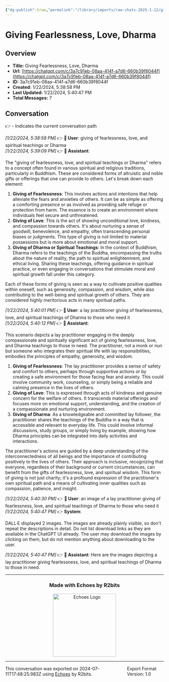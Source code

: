 ```yaml
---
{"dg-publish":true,"permalink":"/library/imports/raw-chats-2025-1-12/giving-fearlessness-love-dharma/"}
---
```


# Giving Fearlessness, Love, Dharma

## Overview
- **Title:** Giving Fearlessness, Love, Dharma
- **Url:** [https://chatgpt.com/c/3a7c91eb-08aa-414f-a7d6-660b39f8044f](https://chatgpt.com/c/3a7c91eb-08aa-414f-a7d6-660b39f8044f)
- **ID:** 3a7c91eb-08aa-414f-a7d6-660b39f8044f
- **Created:** 1/22/2024, 5:38:58 PM
- **Last Updated:** 1/22/2024, 5:40:47 PM
- **Total Messages:** 7

## Conversation
👉 - Indicates the current conversation path

<i>[1/22/2024, 5:38:58 PM]</i> 👉 <b>👤 User</b>: giving of fearlessness, love, and spiritual teachings or Dharma<br>
<i>[1/22/2024, 5:39:09 PM]</i> 👉 <b>🤖 Assistant</b>: 

The "giving of fearlessness, love, and spiritual teachings or Dharma" refers to a concept often found in various spiritual and religious traditions, particularly in Buddhism. These are considered forms of altruistic and noble gifts or offerings that one can provide to others. Let's break down each element:

1. **Giving of Fearlessness**: This involves actions and intentions that help alleviate the fears and anxieties of others. It can be as simple as offering a comforting presence or as involved as providing safe refuge or protection from harm. The essence is to create an environment where individuals feel secure and unthreatened.
2. **Giving of Love**: This is the act of showing unconditional love, kindness, and compassion towards others. It's about nurturing a sense of goodwill, benevolence, and empathy, often transcending personal biases or judgments. This type of giving is not limited to material possessions but is more about emotional and moral support.
3. **Giving of Dharma or Spiritual Teachings**: In the context of Buddhism, Dharma refers to the teachings of the Buddha, encompassing the truths about the nature of reality, the path to spiritual enlightenment, and ethical living. Sharing these teachings, offering guidance in spiritual practice, or even engaging in conversations that stimulate moral and spiritual growth fall under this category.

Each of these forms of giving is seen as a way to cultivate positive qualities within oneself, such as generosity, compassion, and wisdom, while also contributing to the well-being and spiritual growth of others. They are considered highly meritorious acts in many spiritual paths.<br>

<i>[1/22/2024, 5:40:01 PM]</i> 👉 <b>👤 User</b>: a lay practitioner giving of fearlessness, love, and spiritual teachings of Dharma to those who need it<br>
<i>[1/22/2024, 5:40:12 PM]</i> 👉 <b>🤖 Assistant</b>: 

This scenario depicts a lay practitioner engaging in the deeply compassionate and spiritually significant act of giving fearlessness, love, and Dharma teachings to those in need. The practitioner, not a monk or nun but someone who integrates their spiritual life with lay responsibilities, embodies the principles of empathy, generosity, and wisdom.

1. **Giving of Fearlessness**: The lay practitioner provides a sense of safety and comfort to others, perhaps through supportive actions or by creating a safe environment for those facing fear and anxiety. This could involve community work, counseling, or simply being a reliable and calming presence in the lives of others.
2. **Giving of Love**: This is expressed through acts of kindness and genuine concern for the welfare of others. It transcends material offerings and focuses more on emotional support, understanding, and the creation of a compassionate and nurturing environment.
3. **Giving of Dharma**: As a knowledgeable and committed lay follower, the practitioner shares the teachings of the Buddha in a way that is accessible and relevant to everyday life. This could involve informal discussions, study groups, or simply living by example, showing how Dharma principles can be integrated into daily activities and interactions.

The practitioner's actions are guided by a deep understanding of the interconnectedness of all beings and the importance of contributing positively to the lives of others. Their approach is inclusive, recognizing that everyone, regardless of their background or current circumstances, can benefit from the gifts of fearlessness, love, and spiritual wisdom. This form of giving is not just charity; it's a profound expression of the practitioner's own spiritual path and a means of cultivating inner qualities such as compassion, patience, and insight.<br>

<i>[1/22/2024, 5:40:30 PM]</i> 👉 <b>👤 User</b>: an image of a lay practitioner giving of fearlessness, love, and spiritual teachings of Dharma to those who need it<br>
<i>[1/22/2024, 5:40:47 PM]</i> 👉 <b>System</b>: 

DALL·E displayed 2 images. The images are already plainly visible, so don't repeat the descriptions in detail. Do not list download links as they are available in the ChatGPT UI already. The user may download the images by clicking on them, but do not mention anything about downloading to the user.<br>

<i>[1/22/2024, 5:40:47 PM]</i> 👉 <b>🤖 Assistant</b>: Here are the images depicting a lay practitioner giving fearlessness, love, and spiritual teachings of Dharma to those in need.<br>

---

<div align="center">

### Made with Echoes by R2bits

<a href="https://echoes.r2bits.com">
  <img src="https://images.squarespace-cdn.com/content/v1/6493af4741c13939d335f0b8/18b27467-2da2-43b7-8d44-234bccf4f462/MINI_ECHOES_LOGO_NORMAL_WHITE_TEXT_SMALL-05-14+%281%29.png?format=300w" alt="Echoes Logo" width="200"/>
</a>

</div>

---

<div style="display: flex; justify-content: space-between;">
  <span>This conversation was exported on 2024-07-11T17:48:25.983Z using <a href="https://echoes.r2bits.com">Echoes</a> by R2bits.</span>
  <span>Export Format Version: 1.0</span>
</div>
